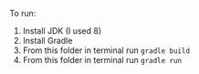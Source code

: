 To run:
1. Install JDK (I used 8)
2. Install Gradle
3. From this folder in terminal run `gradle build`
3. From this folder in terminal run `gradle run`